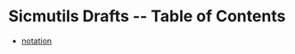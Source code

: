 # Sicmutils Drafts -- Table of Contents

* [notation](https://scicloj.github.io/sicmutils-drafts/scicloj/sicmutils-drafts/notation/)
